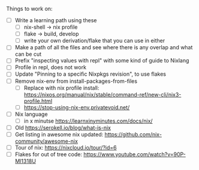 
Things to work on:

* [ ] Write a learning path using these
  * [ ] nix-shell -> nix profile
  * [ ] flake -> build, develop
  * [ ] write your own derivation/flake that you can use in either
* [ ] Make a path of all the files and see where there is any overlap and what can be cut
* [ ] Prefix "inspecting values with repl" with some kind of guide to Nixlang
* [ ] Profile in repl, does not work
* [ ] Update "Pinning to a specific Nixpkgs revision", to use flakes
* [ ] Remove nix-env from install-packages-from-files
  * [ ] Replace with nix profile install: https://nixos.org/manual/nix/stable/command-ref/new-cli/nix3-profile.html
  * [ ] https://stop-using-nix-env.privatevoid.net/
* [ ] Nix language
  * [ ] in x minutse https://learnxinyminutes.com/docs/nix/
* [ ] Old https://serokell.io/blog/what-is-nix
* [ ] Get listing in awesome nix updated: https://github.com/nix-community/awesome-nix
* [ ] Tour of nix: https://nixcloud.io/tour/?id=6
* [ ] Flakes for out of tree code: https://www.youtube.com/watch?v=90P-Ml1318U